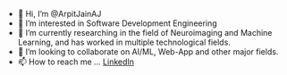 - 👋 Hi, I’m @ArpitJainAJ
- 👀 I’m interested in Software Development Engineering
- 🌱 I’m currently researching in the field of Neuroimaging and Machine Learning, and has worked in multiple technological fields.
- 💞️ I’m looking to collaborate on AI/ML, Web-App and other major fields.
- 📫 How to reach me ... <a href=https://www.linkedin.com/in/arpitjainaj/> LinkedIn </a> 

<!---
ArpitJainAJ/ArpitJainAJ is a ✨ special ✨ repository because its `README.md` (this file) appears on your GitHub profile.
You can click the Preview link to take a look at your changes.
--->
